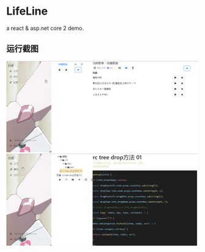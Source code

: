 # LifeLine
a react &amp; asp.net core 2 demo.
## 运行截图
![](https://github.com/naergaga/LifeLine/blob/master/LifeLine/wwwroot/images/02.png)
![](https://github.com/naergaga/LifeLine/blob/master/LifeLine/wwwroot/images/01.png)
